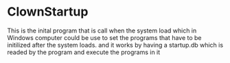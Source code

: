 # ClownStartup
This is the inital program that is call when the system load which in Windows computer could be use to set the programs that have to be initilized after the system loads. and it works by having a startup.db which is readed by the program and execute the programs in it  
